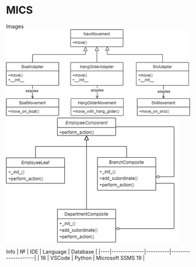 # MICS

Images
![LR3 first part](lr3-1.png)
![LR3 second part](lr3-2.png)

Info
| №  |      IDE     | Language |      Database      |
|----|--------------|----------|--------------------|
| 16 |    VSCode    |  Python  | Microsoft SSMS 19  |
